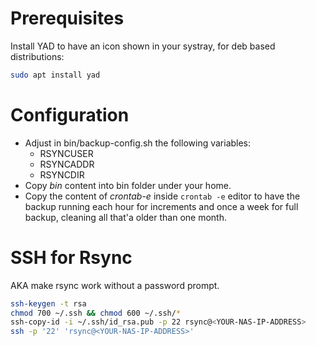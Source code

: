 # Prerequisites

Install YAD to have an icon shown in your systray, for deb based distributions:

```bash
sudo apt install yad
```

# Configuration

* Adjust in bin/backup-config.sh the following variables:
  * RSYNCUSER
  * RSYNCADDR
  * RSYNCDIR
* Copy *bin* content into bin folder under your home.
* Copy the content of *crontab-e* inside ```crontab -e``` editor to have the backup running each hour for increments and once a week for full backup, cleaning all that'a older than one month.

# SSH for Rsync

AKA make rsync work without a password prompt.

```bash
ssh-keygen -t rsa
chmod 700 ~/.ssh && chmod 600 ~/.ssh/*
ssh-copy-id -i ~/.ssh/id_rsa.pub -p 22 rsync@<YOUR-NAS-IP-ADDRESS>
ssh -p '22' 'rsync@<YOUR-NAS-IP-ADDRESS>'
```